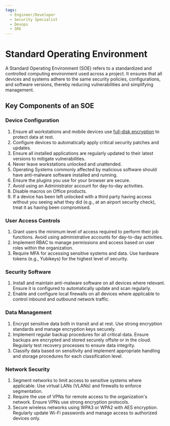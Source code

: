 ```yaml
---
tags:
  - Engineer/Developer
  - Security Specialist
  - Devops
  - SRE
---
```


# Standard Operating Environment


A Standard Operating Environment (SOE) refers to a standardized and controlled computing environment used across a project. It ensures that all devices and systems adhere to the same security policies, configurations, and software versions, thereby reducing vulnerabilities and simplifying management.


## Key Components of an SOE

### Device Configuration

1. Ensure all workstations and mobile devices use [full-disk encryption](../encryption/full-disk-encryption.md) to protect data at rest.
2. Configure devices to automatically apply critical security patches and updates.
3. Ensure all installed applications are regularly updated to their latest versions to mitigate vulnerabilities.
4. Never leave workstations unlocked and unattended.
5. Operating Systems commonly affected by malicious software should have anti-malware software installed and running.
6. Ensure the plugins you use for your browser are secure.
7. Avoid using an Administrator account for day-to-day activities.
8. Disable macros on Office products.
9. If a device has been left unlocked with a third party having access without you seeing what they did (e.g., at an airport security check), treat it as having been compromised.


### User Access Controls

1. Grant users the minimum level of access required to perform their job functions. Avoid using administrative accounts for day-to-day activities.
2. Implement RBAC to manage permissions and access based on user roles within the organization.
3. Require MFA for accessing sensitive systems and data. Use hardware tokens (e.g., Yubikeys) for the highest level of security.

### Security Software

1. Install and maintain anti-malware software on all devices where relevant. Ensure it is configured to automatically update and scan regularly.
2. Enable and configure local firewalls on all devices where applicable to control inbound and outbound network traffic.

### Data Management

1. Encrypt sensitive data both in transit and at rest. Use strong encryption standards and manage encryption keys securely.
2. Implement regular backup procedures for all critical data. Ensure backups are encrypted and stored securely offsite or in the cloud. Regularly test recovery processes to ensure data integrity.
3. Classify data based on sensitivity and implement appropriate handling and storage procedures for each classification level.

### Network Security

1. Segment networks to limit access to sensitive systems where applicable. Use virtual LANs (VLANs) and firewalls to enforce segmentation.
2. Require the use of VPNs for remote access to the organization's network. Ensure VPNs use strong encryption protocols.
3. Secure wireless networks using WPA3 or WPA2 with AES encryption. Regularly update Wi-Fi passwords and manage access to authorized devices only.